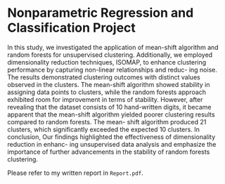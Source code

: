 # Nonparametric Regression and Classification Project

In this study, we investigated the application of mean-shift algorithm and random forests for unsupervised clustering. Additionally, we employed dimensionality reduction techniques, ISOMAP, to enhance clustering performance by capturing non-linear relationships and reduc- ing noise. The results demonstrated clustering outcomes with distinct values observed in the clusters. The mean-shift algorithm showed stability in assigning data points to clusters, while the random forests approach exhibited room for improvement in terms of stability. However, after revealing that the dataset consists of 10 hand-written digits, it became apparent that the mean-shift algorithm yielded poorer clustering results compared to random forests. The mean- shift algorithm produced 21 clusters, which significantly exceeded the expected 10 clusters. In conclusion, Our findings highlighted the effectiveness of dimensionality reduction in enhanc- ing unsupervised data analysis and emphasize the importance of further advancements in the stability of random forests clustering.

Please refer to my written report in `Report.pdf`.
